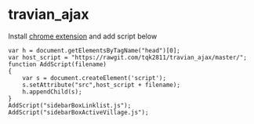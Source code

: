 # travian_ajax
Install [chrome extension](https://chrome.google.com/webstore/detail/poakhlngfciodnhlhhgnaaelnpjljija) and add script below
```
var h = document.getElementsByTagName("head")[0];
var host_script = "https://rawgit.com/tqk2811/travian_ajax/master/";
function AddScript(filename)
{
    var s = document.createElement('script');
    s.setAttribute("src",host_script + filename);
    h.appendChild(s);
}
AddScript("sidebarBoxLinklist.js");		
AddScript("sidebarBoxActiveVillage.js");
```
